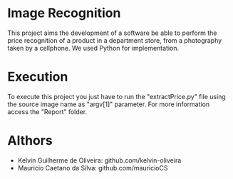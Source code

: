# Image Recognition 
This project aims the development of a software be able to perform the price recognition of a product in a department store, from a photography taken by a cellphone. We used Python for implementation.

# Execution
To execute this project you just have to run the "extractPrice.py" file using the source image name as "argv[1]" parameter. 
For more information access the "Report" folder.

# Althors
- Kelvin Guilherme de Oliveira: github.com/kelvin-oliveira
- Mauricio Caetano da Silva: github.com/mauricioCS